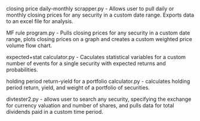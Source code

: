 closing price daily-monthly scrapper.py - Allows user to pull daily or monthly closing prices for any security in a custom date range. Exports data to an excel file for analysis.

MF rule program.py - Pulls closing prices for any security in a custom date range, plots closing prices on a graph and creates a custom weighted price volume flow chart.

expected+stat calculator.py - Caculates statistical variables for a custom number of events for a single security with expected returns and probabilities.

holding period return-yield for a portfolio calculator.py - calculates holding period return, yield, and weight of a portfolio of securities.

divtester2.py - allows user to search any security, specifying the exchange for currency valuation and number of shares, and pulls data for total dividends paid in a custom time period.
